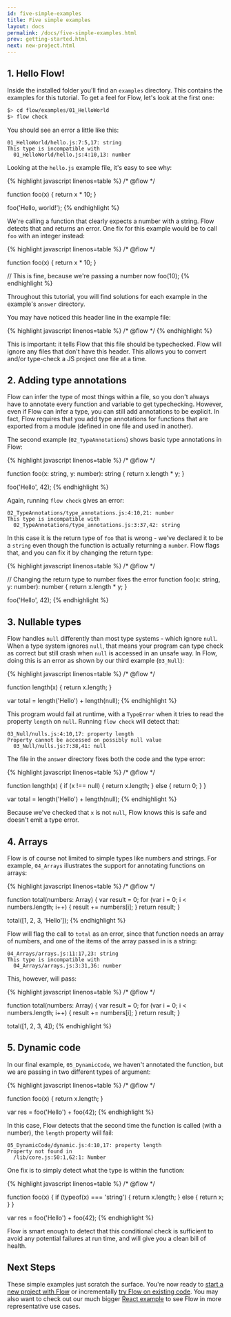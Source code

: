 ```yaml
---
id: five-simple-examples
title: Five simple examples
layout: docs
permalink: /docs/five-simple-examples.html
prev: getting-started.html
next: new-project.html
---
```


## 1. Hello Flow!

Inside the installed folder you'll find an `examples` directory. This contains the examples for this tutorial. To get a feel for Flow, let's look at the first one:

```bash
$> cd flow/examples/01_HelloWorld
$> flow check
```

You should see an error a little like this:

```bbcode
01_HelloWorld/hello.js:7:5,17: string
This type is incompatible with
  01_HelloWorld/hello.js:4:10,13: number
```

Looking at the `hello.js` example file, it's easy to see why:

{% highlight javascript linenos=table %}
/* @flow */

function foo(x) {
  return x * 10;
}

foo('Hello, world!');
{% endhighlight %}

We're calling a function that clearly expects a number with a string. Flow detects that and returns an error. One fix for this example would be to call `foo` with an integer instead: 

{% highlight javascript linenos=table %}
/* @flow */

function foo(x) {
  return x * 10;
}

// This is fine, because we're passing a number now
foo(10);
{% endhighlight %}

Throughout this tutorial, you will find solutions for each example in the example's `answer` directory.

You may have noticed this header line in the example file:

{% highlight javascript linenos=table %}
/* @flow */
{% endhighlight %}

This is important: it tells Flow that this file should be typechecked. Flow will ignore any files that don't have this header. This allows you to convert and/or type-check a JS project one file at a time.

## 2. Adding type annotations

Flow can infer the type of most things within a file, so you don't always have to annotate every function and variable to get typechecking. However, even if Flow can infer a type, you can still add annotations to be explicit. In fact, Flow requires that you add type annotations for functions that are exported from a module (defined in one file and used in another).

The second example (`02_TypeAnnotations`) shows basic type annotations in Flow:

{% highlight javascript linenos=table %}
/* @flow */

function foo(x: string, y: number): string {
  return x.length * y;
}

foo('Hello', 42);
{% endhighlight %}

Again, running `flow check` gives an error:

```bbcode
02_TypeAnnotations/type_annotations.js:4:10,21: number
This type is incompatible with
  02_TypeAnnotations/type_annotations.js:3:37,42: string
```

In this case it is the return type of `foo` that is wrong - we've declared it to be a `string` even though the function is actually returning a `number`. Flow flags that, and you can fix it by changing the return type:

{% highlight javascript linenos=table %}
/* @flow */

// Changing the return type to number fixes the error
function foo(x: string, y: number): number {
  return x.length * y;
}

foo('Hello', 42);
{% endhighlight %}

## 3. Nullable types

Flow handles `null` differently than most type systems - which ignore `null`. When a type system ignores `null`, that means your program can type check as correct but still crash when `null` is accessed in an unsafe way. In Flow, doing this is an error as shown by our third example (`03_Null`):

{% highlight javascript linenos=table %}
/* @flow */

function length(x) {
  return x.length;
}

var total = length('Hello') + length(null);
{% endhighlight %}

This program would fail at runtime, with a `TypeError` when it tries to read the property `length` on `null`. Running `flow check` will detect that:

```bbcode
03_Null/nulls.js:4:10,17: property length
Property cannot be accessed on possibly null value
  03_Null/nulls.js:7:38,41: null
```

The file in the `answer` directory fixes both the code and the type error:

{% highlight javascript linenos=table %}
/* @flow */

function length(x) {
  if (x !== null) {
    return x.length;
  } else {
    return 0;
  }
}

var total = length('Hello') + length(null);
{% endhighlight %}

Because we've checked that `x` is not `null`, Flow knows this is safe and doesn't emit a type error.

## 4. Arrays

Flow is of course not limited to simple types like numbers and strings. For example, `04_Arrays` illustrates the support for annotating functions on arrays:

{% highlight javascript linenos=table %}
/* @flow */

function total(numbers: Array<number>) {
  var result = 0;
  for (var i = 0; i < numbers.length; i++) {
    result += numbers[i];
  }
  return result;
}

total([1, 2, 3, 'Hello']);
{% endhighlight %}

Flow will flag the call to `total` as an error, since that function needs an array of numbers, and one of the items of the array passed in is a string:

```bbcode
04_Arrays/arrays.js:11:17,23: string
This type is incompatible with
  04_Arrays/arrays.js:3:31,36: number
```

This, however, will pass:

{% highlight javascript linenos=table %}
/* @flow */

function total(numbers: Array<number>) {
  var result = 0;
  for (var i = 0; i < numbers.length; i++) {
    result += numbers[i];
  }
  return result;
}

total([1, 2, 3, 4]);
{% endhighlight %}


## 5. Dynamic code

In our final example, `05_DynamicCode`, we haven't annotated the function, but we are passing in two different types of argument:

{% highlight javascript linenos=table %}
/* @flow */

function foo(x) {
  return x.length;
}

var res = foo('Hello') + foo(42);
{% endhighlight %}

In this case, Flow detects that the second time the function is called (with a number), the `length` property will fail:

```bbcode
05_DynamicCode/dynamic.js:4:10,17: property length
Property not found in
  /lib/core.js:50:1,62:1: Number
```

One fix is to simply detect what the type is within the function:

{% highlight javascript linenos=table %}
/* @flow */

function foo(x) {
  if (typeof(x) === 'string') {
    return x.length;
  } else {
    return x;
  }
}

var res = foo('Hello') + foo(42);
{% endhighlight %}

Flow is smart enough to detect that this conditional check is sufficient to avoid any potential failures at run time, and will give you a clean bill of health.

## Next Steps

These simple examples just scratch the surface. You're now ready to [start a new project with Flow](new-project.html) or incrementally [try Flow on existing code](existing.html). You may also want to check out our much bigger [React example](react-example.html) to see Flow in more representative use cases.

